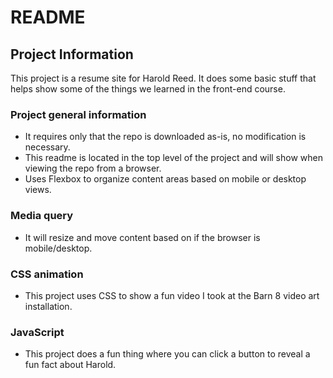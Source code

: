 # README

## Project Information
This project is a resume site for Harold Reed.
It does some basic stuff that helps show some of the things we learned in the front-end course.

### Project general information
- It requires only that the repo is downloaded as-is, no modification is necessary.
- This readme is located in the top level of the project and will show when viewing the repo from a browser.
- Uses Flexbox to organize content areas based on mobile or desktop views. 

### Media query
- It will resize and move content based on if the browser is mobile/desktop.

### CSS animation
- This project uses CSS to show a fun video I took at the Barn 8 video art installation. 

### JavaScript
- This project does a fun thing where you can click a button to reveal a fun fact about Harold.

